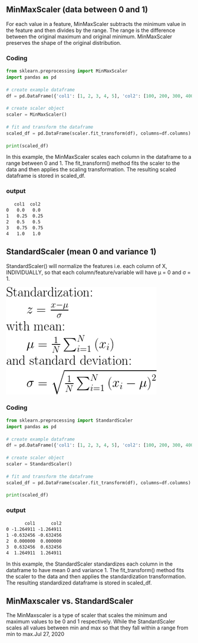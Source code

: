 ## MinMaxScaler (data between 0 and 1)
For each value in a feature, MinMaxScaler subtracts the minimum value in the feature and then divides by the range. The range is the difference between the original maximum and original minimum. MinMaxScaler preserves the shape of the original distribution.
### Coding
``` python
from sklearn.preprocessing import MinMaxScaler
import pandas as pd

# create example dataframe
df = pd.DataFrame({'col1': [1, 2, 3, 4, 5], 'col2': [100, 200, 300, 400, 500]})

# create scaler object
scaler = MinMaxScaler()

# fit and transform the dataframe
scaled_df = pd.DataFrame(scaler.fit_transform(df), columns=df.columns)

print(scaled_df)
```
In this example, the MinMaxScaler scales each column in the dataframe to a range between 0 and 1. The fit_transform() method fits the scaler to the data and then applies the scaling transformation. The resulting scaled dataframe is stored in scaled_df.

### output
```
   col1  col2
0   0.0   0.0
1   0.25  0.25
2   0.5   0.5
3   0.75  0.75
4   1.0   1.0
```


## StandardScaler (mean 0 and variance 1)
StandardScaler() will normalize the features i.e. each column of X, INDIVIDUALLY, so that each column/feature/variable will have μ = 0 and σ = 1.

!['the math'](../data/standardscaler.png)

### Coding
``` python
from sklearn.preprocessing import StandardScaler
import pandas as pd

# create example dataframe
df = pd.DataFrame({'col1': [1, 2, 3, 4, 5], 'col2': [100, 200, 300, 400, 500]})

# create scaler object
scaler = StandardScaler()

# fit and transform the dataframe
scaled_df = pd.DataFrame(scaler.fit_transform(df), columns=df.columns)

print(scaled_df)

```
### output
```
       col1      col2
0 -1.264911 -1.264911
1 -0.632456 -0.632456
2  0.000000  0.000000
3  0.632456  0.632456
4  1.264911  1.264911
```

In this example, the StandardScaler standardizes each column in the dataframe to have mean 0 and variance 1. The fit_transform() method fits the scaler to the data and then applies the standardization transformation. The resulting standardized dataframe is stored in scaled_df.

## MinMaxscaler vs. StandardScaler
The MinMaxscaler is a type of scaler that scales the minimum and maximum values to be 0 and 1 respectively. While the StandardScaler scales all values between min and max so that they fall within a range from min to max.Jul 27, 2020
